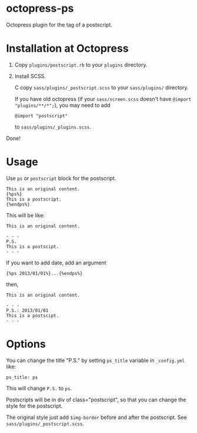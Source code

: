 octopress-ps
============

Octopress plugin for the tag of a postscript.

# Installation at Octopress

1. Copy `plugins/postscript.rb`
   to your `plugins` directory.

1. Install SCSS.

   C copy `sass/plugins/_postscript.scss`
   to your `sass/plugins/` directory.

   If you have old octopress
   (if your `sass/screen.scss` doesn't have `@import "plugins/**/*";`),
   you may need to add

    `@import "postscript"`

   to `sass/plugins/_plugins.scss`.

Done!

# Usage

Use `ps` or `postscript` block for the postscript.

    This is an original content.
    {%ps%}
    This is a postscript.
    {%endps%}

This will be like:

    This is an original content.

    - - -
    P.S.
    This is a postscipt.
    - - -

If you want to add date, add an argument

    {%ps 2013/01/01%}...{%endps%}

then,

    This is an original content.

    - - -
    P.S.: 2013/01/01
    This is a postscipt.
    - - -

# Options

You can change the title "P.S." by setting `ps_title` variable in `_config.yml` like:

    ps_title: ps

This will change `P.S.` to `ps`.

Postscripts will be in div of class="postscript",
so that you can change the style for the postscript.

The original style just add `$img-border` before and after the postscript.
See `sass/plugins/_postscript.scss`.

